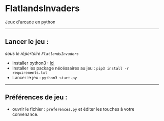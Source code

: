 # FlatlandsInvaders
Jeux d'arcade en python 

---

## Lancer le jeu : 

*sous le répertoire `FlatlandsInvaders`*

- Installer python3 : [Ici](https://www.python.org/downloads/)
- Installer les package nécéssaires au jeu : `pip3 install -r requirements.txt`
- Lancer le jeu : `python3 start.py`

--- 

## Préférences de jeu : 

- ouvrir le fichier : `preferences.py` et éditer les touches à votre convenance. 
